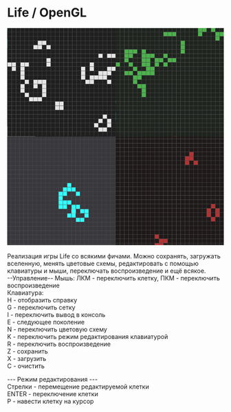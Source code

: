 # Life / OpenGL

![Alt text](screenshot.png?raw=true "Screenshot")

Реализация игры Life со всякими фичами. Можно сохранять, загружать вселенную, менять цветовые схемы, редактировать с помощью клавиатуры и мыши, переключать воспроизведение и ещё всякое.  
--Управление--
Мышь:
ЛКМ - переключить клетку,
ПКМ - переключить воспроизведение  
Клавиатура:  
H - отобразить справку  
G - переключить сетку  
I - переключить вывод в консоль  
E - следующее поколение  
N - переключить цветовую схему  
K - переключить режим редактирования клавиатурой  
R - переключить воспроизведение  
Z - сохранить  
X - загрузить  
C - очистить    

--- Режим редактирования ---  
Стрелки - перемещение редактируемой клетки  
ENTER - переключение клетки  
P - навести клетку на курсор  


